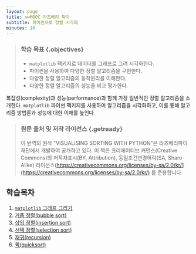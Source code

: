 ```yaml
---
layout: page
title: xwMOOC 라즈베리 파이
subtitle: 파이썬으로 정렬 시각화
minutes: 10
---
```


> ### 학습 목표 {.objectives}
>
> * `matplotlib` 팩키지로 데이터를 그래프로 그려 시각화한다.
> * 파이썬을 사용하여 다양한 정렬 알고리즘을 구현한다.
> * 다양한 정렬 알고리즘의 동작원리를 이해한다.
> * 다양한 정렬 알고리즘의 성능을 비교 평가한다.

복잡성(complexity)과 성능(performance)과 함께 가장 일반적인 정렬 알고리즘을 소개한다.
`matplotlib` 파이썬 팩키지를 사용하여 알고리즘을 시각화하고, 이를 통해 알고리즘 방법론과 
성능에 대한 이해를 높인다.

> ### 원문 출처 및 저작 라이선스 {.getready}
>
> 이 번역의 원작 "VISUALISING SORTING WITH PYTHON"은 라즈베리파이 재단에서 개발하여 공개하고 있다.
> 이 책은 크리에이티브 커먼스(Creative Commons)의 저작자표시(BY, Attribution), 동일조건변경허락(SA, Share-Alike) 라이선스(https://creativecommons.org/licenses/by-sa/2.0/kr/](https://creativecommons.org/licenses/by-sa/2.0/kr/) 를 준용합니다.


## 학습목차

1. [`matplotlib` 그래프 그리기](rpi-sorting-matplotlib.html)
1. [거품 정렬(bubble sort)](rpi-sorting-bubble.html)
1. [삽입 정렬(insertion sort)](rpi-sorting-insertion.html)
1. [선택 정렬(selection sort)](rpi-sorting-selection.html)
1. [재귀(recursion)](rpi-sorting-recursion.html)
1. [퀵(quicksort)](rpi-sorting-quick.html)
